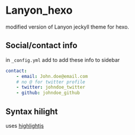 # Lanyon_hexo

modified version of Lanyon jeckyll theme for hexo. 
<!-- used intermediate HTML version of theme to convert to hexo theme https://github.com/pietrop/lanyon_html -->



## Social/contact info

in `_config.yml`  add  to add these info to sidebar

```yml
contact: 
	- email: John.doe@email.com
	# no @ for twitter profile
	- twitter: johndoe_twitter
	- github: johndoe_github
```

## Syntax hilight
uses [highlightjs](https://highlightjs.org)